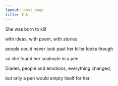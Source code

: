 ```yaml
---
layout: post_page
title: Ink
---
```

<p>She was born to kill</p>
<p>with ideas, with poem, with stories</p>
<p>people could never look past her killer looks though</p>
<p>so she found her soulmate in a pen</p>
<p>Diaries‚ people and emotions, everything changed,</p>
<p>but only a pen would empty itself for her.</p>